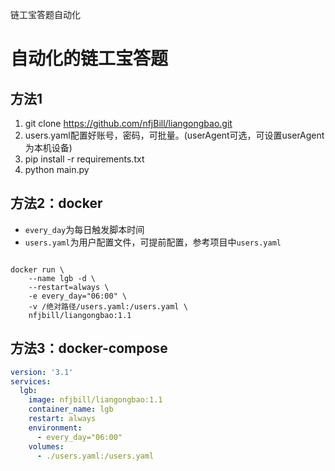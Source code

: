 链工宝答题自动化

# 自动化的链工宝答题

## 方法1

1. git clone https://github.com/nfjBill/liangongbao.git
2. users.yaml配置好账号，密码，可批量。(userAgent可选，可设置userAgent为本机设备)
3. pip install -r requirements.txt
4. python main.py

## 方法2：docker

- `every_day`为每日触发脚本时间
- `users.yaml`为用户配置文件，可提前配置，参考项目中`users.yaml`

```shell

docker run \
    --name lgb -d \
    --restart=always \
    -e every_day="06:00" \
    -v /绝对路径/users.yaml:/users.yaml \
    nfjbill/liangongbao:1.1
```

## 方法3：docker-compose

```yaml
version: '3.1'
services:
  lgb:
    image: nfjbill/liangongbao:1.1
    container_name: lgb
    restart: always
    environment:
      - every_day="06:00"
    volumes:
      - ./users.yaml:/users.yaml
```

